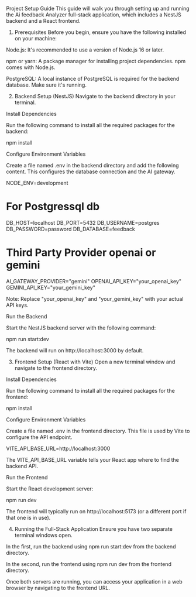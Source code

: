 Project Setup Guide
This guide will walk you through setting up and running the Ai feedback Analyzer full-stack application, which includes a NestJS backend and a React frontend.

1. Prerequisites
Before you begin, ensure you have the following installed on your machine:

Node.js: It's recommended to use a version of Node.js 16 or later.

npm or yarn: A package manager for installing project dependencies. npm comes with Node.js.

PostgreSQL: A local instance of PostgreSQL is required for the backend database. Make sure it's running.

2. Backend Setup (NestJS)
Navigate to the backend directory in your terminal.

Install Dependencies

Run the following command to install all the required packages for the backend:

npm install

Configure Environment Variables

Create a file named .env in the backend directory and add the following content. This configures the database connection and the AI gateway.

NODE_ENV=development

# For Postgressql db
DB_HOST=localhost
DB_PORT=5432
DB_USERNAME=postgres
DB_PASSWORD=password
DB_DATABASE=feedback

# Third Party Provider openai or gemini
AI_GATEWAY_PROVIDER="gemini"
OPENAI_API_KEY="your_openai_key"
GEMINI_API_KEY="your_gemini_key"

Note: Replace "your_openai_key" and "your_gemini_key" with your actual API keys.

Run the Backend

Start the NestJS backend server with the following command:

npm run start:dev

The backend will run on http://localhost:3000 by default.

3. Frontend Setup (React with Vite)
Open a new terminal window and navigate to the frontend directory.

Install Dependencies

Run the following command to install all the required packages for the frontend:

npm install

Configure Environment Variables

Create a file named .env in the frontend directory. This file is used by Vite to configure the API endpoint.

VITE_API_BASE_URL=http://localhost:3000

The VITE_API_BASE_URL variable tells your React app where to find the backend API.

Run the Frontend

Start the React development server:

npm run dev

The frontend will typically run on http://localhost:5173 (or a different port if that one is in use).

4. Running the Full-Stack Application
Ensure you have two separate terminal windows open.

In the first, run the backend using npm run start:dev from the backend directory.

In the second, run the frontend using npm run dev from the frontend directory.

Once both servers are running, you can access your application in a web browser by navigating to the frontend URL.